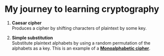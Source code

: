 # My journey to learning cryptography

1. __Caesar cipher__  
Produces a cipher by shifting characters of plaintext by some key.

2. __Simple substitution__  
Substitute plaintext alphabets by using a random permutation of the alphabets as a key. This is an example of a [**Monoalphabetic cipher**](https://en.wikipedia.org/wiki/Substitution_cipher).
